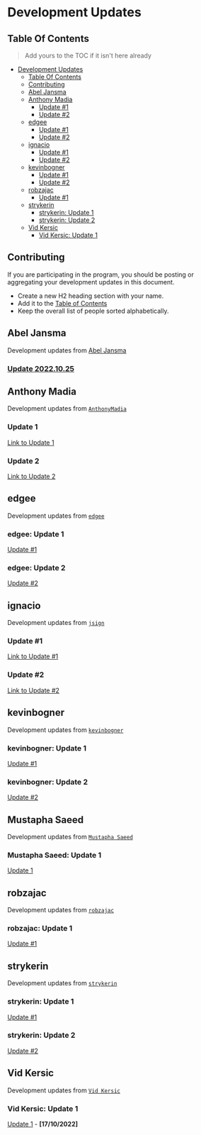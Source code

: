# Development Updates

## Table Of Contents

> Add yours to the TOC if it isn't here already

- [Development Updates](#development-updates)
  - [Table Of Contents](#table-of-contents)
  - [Contributing](#contributing)
  - [Abel Jansma](#abel-Jansma)
  - [Anthony Madia](#anthony-madia)
    - [Update #1](#anthony-madia-update)
    - [Update #2](#anthony-madia-update-1)
  - [edgee](#edgee)
    - [Update #1](#edgee-update-1)
    - [Update #2](#edgee-update-2)
  - [ignacio](#ignacio)
    - [Update #1](#ignacio-update-1)
    - [Update #2](#ignacio-update-2)
  - [kevinbogner](#kevinbogner)
    - [Update #1](#kevinbogner-update-1)
    - [Update #2](#kevinbogner-update-2)
  - [robzajac](#robzajac)
    - [Update #1](#robzajac-update-1)
  - [strykerin](#strykerin)
    - [strykerin: Update 1](#strykerin-update-1) 
    - [strykerin: Update 2](#strykerin-update-2) 
  - [Vid Kersic](#vid-kersic)
    - [Vid Kersic: Update 1](#vid-kersic-update-1) 

## Contributing

If you are participating in the program, you should be posting or aggregating
your development updates in this document.

- Create a new H2 heading section with your name.
- Add it to the [Table of Contents](#table-of-contents)
- Keep the overall list of people sorted alphabetically.


## Abel Jansma
Development updates from [Abel Jansma](https://github.com/AJnsm)
### [Update 2022.10.25](https://abeljansma.nl/2022/10/25/EPF1.html)

## Anthony Madia
Development updates from [`AnthonyMadia`](https://github.com/AnthonyMadia)

### Update 1
[Link to Update 1](https://hackmd.io/nYbSykDpQy20n1JGo30X3Q?view)

### Update 2
[Link to Update 2](https://www.notion.so/Update-2-c2115df00c8e4428a81921f5fd557a46)

## edgee
Development updates from [`edgee`](https://github.com/EagleEdge)

### edgee: Update 1

[Update #1](https://hackmd.io/@EagleEdge/BJ-CVQJ4j)

### edgee: Update 2

[Update #2](https://hackmd.io/@EagleEdge/ryMs_ul4s)


## ignacio
Development updates from [`jsign`](https://github.com/jsign)

### Update #1
[Link to Update #1](https://hackmd.io/@jsign/cohort-three-update-1) 
### Update #2
[Link to Update #2](https://hackmd.io/@jsign/cohort-three-update-2) 


## kevinbogner

Development updates from [`kevinbogner`](https://github.com/kevinbogner)

### kevinbogner: Update 1

[Update #1](https://hackmd.io/@lODlsf2CR9uWlyIyEdjjPQ/HkeQ_Qnfi)

### kevinbogner: Update 2

[Update #2](https://hackmd.io/@lODlsf2CR9uWlyIyEdjjPQ/SkSBLnG7i)


## Mustapha Saeed

Development updates from [`Mustapha Saeed`](https://github.com/mustaphasaeed/)

### Mustapha Saeed: Update 1

[Update 1](https://hackmd.io/@msaeed/BJYooQEEj/)


## robzajac

Development updates from [`robzajac`](https://github.com/robzajac)

### robzajac: Update 1

[Update #1](https://hackmd.io/@robzajac/Hyj2DkV4j)


## strykerin

Development updates from [`strykerin`](https://github.com/strykerin)

### strykerin: Update 1

[Update #1](https://github.com/eth-protocol-fellows/cohort-three/blob/master/notes/strykerin.md#18102022--19102022)

### strykerin: Update 2

[Update #2](https://hackmd.io/@jjeynlY4TTyXAPDIkvF7Rg/BJ5MhDWNs)

## Vid Kersic

Development updates from [`Vid Kersic`](https://github.com/vid201/)

### Vid Kersic: Update 1

[Update 1](https://hackmd.io/@Vid201/epf-the-third-cohort-update-1) - **[17/10/2022]**
